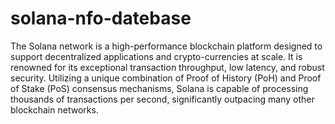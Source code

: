 # solana-nfo-datebase
 The Solana network is a high-performance blockchain platform designed to support decentralized applications and crypto-currencies at scale. It is renowned for its exceptional transaction throughput, low latency, and robust security. Utilizing a unique combination of Proof of History (PoH) and Proof of Stake (PoS) consensus mechanisms, Solana is capable of processing thousands of transactions per second, significantly outpacing many other blockchain networks.
